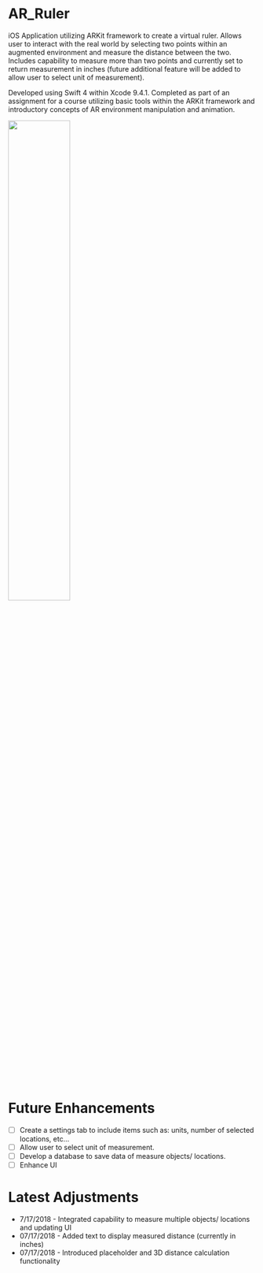 # AR_Ruler
iOS Application utilizing ARKit framework to create a virtual ruler. Allows user to interact with the 
real world by selecting two points within an augmented environment and measure the distance between the two.
Includes capability to measure more than two points and currently set to return measurement in inches
(future additional feature will be added to allow user to select unit of measurement).

Developed using Swift 4 within Xcode 9.4.1. Completed as part of an assignment for a course utilizing basic
tools within the ARKit framework and introductory concepts of AR environment manipulation and animation.

<img align="middle" src="./assets/fpga-demo.gif" height="50%" width="50%"> </img>

# Future Enhancements
- [ ] Create a settings tab to include items such as: units, number of selected locations, etc...  
- [ ] Allow user to select unit of measurement.
- [ ] Develop a database to save data of measure objects/ locations.
- [ ] Enhance UI

# Latest Adjustments
- 7/17/2018 - Integrated capability to measure multiple objects/ locations and updating UI 
- 07/17/2018 - Added text to display measured distance (currently in inches)
- 07/17/2018 - Introduced placeholder and 3D distance calculation functionality 
